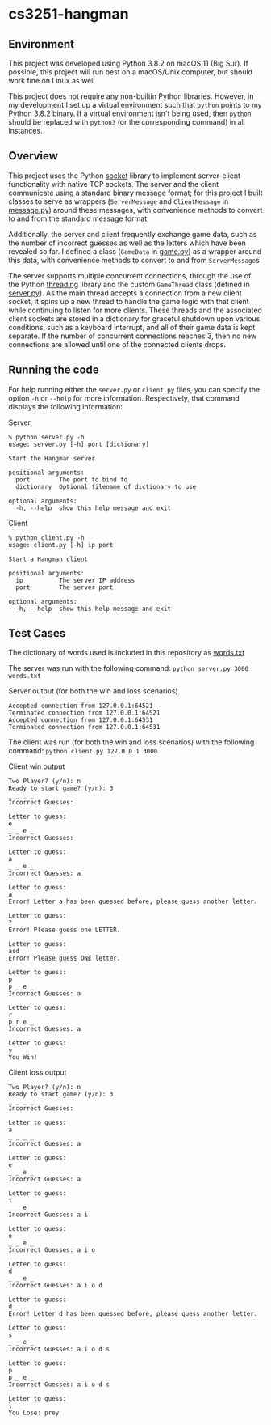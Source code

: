 # cs3251-hangman

## Environment
This project was developed using Python 3.8.2 on macOS 11 (Big Sur). If possible, this project will run best on a macOS/Unix computer, but should work fine on Linux as well

This project does not require any non-builtin Python libraries. However, in my development I set up a virtual environment such that `python` points to my Python 3.8.2 binary. If a virtual environment isn't being used, then `python` should be replaced with `python3` (or the corresponding command) in all instances.

## Overview
This project uses the Python [socket](https://docs.python.org/3/library/socket.html) library to implement server-client functionality with native TCP sockets. The server and the client communicate using a standard binary message format; for this project I built classes to serve as wrappers (`ServerMessage` and `ClientMessage` in [message.py](message.py)) around these messages, with convenience methods to convert to and from the standard message format

Additionally, the server and client frequently exchange game data, such as the number of incorrect guesses as well as the letters which have been revealed so far. I defined a class (`GameData` in [game.py](game.py)) as a wrapper around this data, with convenience methods to convert to and from `ServerMessage`s

The server supports multiple concurrent connections, through the use of the Python [threading](https://docs.python.org/3/library/threading.html) library and the custom `GameThread` class (defined in [server.py](server.py)). As the main thread accepts a connection from a new client socket, it spins up a new thread to handle the game logic with that client while continuing to listen for more clients. These threads and the associated client sockets are stored in a dictionary for graceful shutdown upon various conditions, such as a keyboard interrupt, and all of their game data is kept separate. If the number of concurrent connections reaches 3, then no new connections are allowed until one of the connected clients drops.

## Running the code
For help running either the `server.py` or `client.py` files, you can specify the option `-h` or `--help` for more information. Respectively, that command displays the following information:

Server
```
% python server.py -h
usage: server.py [-h] port [dictionary]

Start the Hangman server

positional arguments:
  port        The port to bind to
  dictionary  Optional filename of dictionary to use

optional arguments:
  -h, --help  show this help message and exit

```

Client
```
% python client.py -h
usage: client.py [-h] ip port

Start a Hangman client

positional arguments:
  ip          The server IP address
  port        The server port

optional arguments:
  -h, --help  show this help message and exit
```

## Test Cases
The dictionary of words used is included in this repository as [words.txt](words.txt)

The server was run with the following command: `python server.py 3000 words.txt`

Server output (for both the win and loss scenarios)
```
Accepted connection from 127.0.0.1:64521
Terminated connection from 127.0.0.1:64521
Accepted connection from 127.0.0.1:64531
Terminated connection from 127.0.0.1:64531
```

The client was run (for both the win and loss scenarios) with the following command: `python client.py 127.0.0.1 3000`

Client win output
```
Two Player? (y/n): n
Ready to start game? (y/n): 3
_ _ _ _
Incorrect Guesses:

Letter to guess:
e
_ _ e _
Incorrect Guesses:

Letter to guess:
a
_ _ e _
Incorrect Guesses: a

Letter to guess:
a
Error! Letter a has been guessed before, please guess another letter.

Letter to guess:
?
Error! Please guess one LETTER.

Letter to guess:
asd
Error! Please guess ONE letter.

Letter to guess:
p
p _ e _
Incorrect Guesses: a

Letter to guess:
r
p r e _
Incorrect Guesses: a

Letter to guess:
y
You Win!
```

Client loss output
```
Two Player? (y/n): n
Ready to start game? (y/n): 3
_ _ _ _
Incorrect Guesses:

Letter to guess:
a
_ _ _ _
Incorrect Guesses: a

Letter to guess:
e
_ _ e _
Incorrect Guesses: a

Letter to guess:
i
_ _ e _
Incorrect Guesses: a i

Letter to guess:
o
_ _ e _
Incorrect Guesses: a i o

Letter to guess:
d
_ _ e _
Incorrect Guesses: a i o d

Letter to guess:
d
Error! Letter d has been guessed before, please guess another letter.

Letter to guess:
s
_ _ e _
Incorrect Guesses: a i o d s

Letter to guess:
p
p _ e _
Incorrect Guesses: a i o d s

Letter to guess:
l
You Lose: prey
```